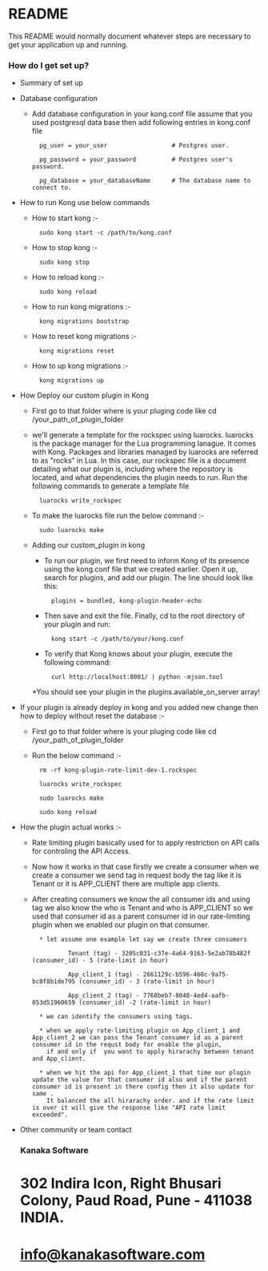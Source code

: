 # README #

This README would normally document whatever steps are necessary to get your application up and running.

### How do I get set up? ###

* Summary of set up

* Database configuration
	
	* Add database configuration in your kong.conf file assume that you used postgresql data base then add following entries in kong.conf file
		
			pg_user = your_user                  # Postgres user.
		
			pg_password = your_password          # Postgres user's password.
		
			pg_database = your_databaseName      # The database name to connect to.

* How to run Kong use below commands
	* How to start kong :-
	 		
			sudo kong start -c /path/to/kong.conf
	 
	* How to stop kong :-
	 	
			sudo kong stop
	 
	* How to reload kong :-
	 	
			sudo kong reload
	 
	* How to run kong migrations :-
	 	
			kong migrations bootstrap
	 
	* How to reset kong migrations :-
	 	
			kong migrations reset
	 
	* How to up kong migrations :-
	 	
			kong migrations up

* How Deploy our custom plugin in Kong
	
	* First go to that folder where is your pluging code like cd /your_path_of_plugin_folder
	
	* we'll generate a template for the rockspec using luarocks. luarocks is the package manager for the Lua programming lanague. 
	  It comes with Kong. Packages and libraries managed by luarocks are referred to as "rocks" in Lua. In this case, our rockspec 
	  file is a document detailing what our plugin is, including where the repository is located, and what dependencies the plugin needs to run. 
	  Run the following commands to generate a template file 
			
			luarocks write_rockspec
	
	* To make the luarocks file run the below command :-
			
			sudo luarocks make
	
	* Adding our custom_plugin in kong
		* To run our plugin, we first need to inform Kong of its presence using the kong.conf file that we created earlier. Open it up, search for plugins, and add our plugin. 
		  The line should look like this:
			
				plugins = bundled, kong-plugin-header-echo
		
		* Then save and exit the file. Finally, cd to the root directory of your plugin and run:
				
				kong start -c /path/to/your/kong.conf
			
		* To verify that Kong knows about your plugin, execute the following command:
				
				curl http://localhost:8001/ | python -mjson.tool
		*You should see your plugin in the plugins.available_on_server array!
			
* If your plugin is already deploy in kong and you added new change then how to deploy without reset the database :-
	
	* First go to that folder where is your pluging code like cd /your_path_of_plugin_folder
	
	* Run the below command :-
		
			rm -rf kong-plugin-rate-limit-dev-1.rockspec 
		
			luarocks write_rockspec
		
			sudo luarocks make
		
			sudo kong reload
	


* How the plugin actual works :-


	* Rate limiting plugin basically used for to apply restriction on API calls for controling the API Access.
   
   	* Now how it works in that case firstly we create a consumer when we create a consumer we send tag in request body the tag like it is Tenant or it is APP_CLIENT 
	  there are multiple app clients.
   
   	* After creating consumers we know the all consumer ids and using tag we also know the who is Tenant and who is APP_CLIENT so we used that consumer id as a parent consumer id in our 
	  rate-limiting plugin when we enabled our plugin on that consumer.

	
			* let assume one example let say we create three consumers 
		
					Tenant (tag) - 3205c031-c37e-4a64-9163-5e2ab78b482f (consumer_id) - 5 (rate-limit in hour) 
			
					App_client_1 (tag) - 2661129c-b596-460c-9a75-bc0f8b1de795 (consumer_id) - 3 (rate-limit in hour) 
			
					App_client_2 (tag) - 7768beb7-8048-4ed4-aafb-053d51960659 (consumer_id) -2 (rate-limit in hour) 

			* we can identify the consumers using tags.

			* when we apply rate-limiting plugin on App_client_1 and App_client_2 we can pass the Tenant consumer id as a parent consumer id in the requst body for enable the plugin,
	  	  	  if and only if  you want to apply hirarachy between tenant and App_client.

			* when we hit the api for App_client_1 that time our plugin update the value for that consumer id also and if the parent consumer id is present in there config then it also update for same . 
	  	  	  It balanced the all hirarachy order. and if the rate limit is over it will give the response like "API rate limit exceeded".

* Other community or team contact

	### Kanaka Software ###
	# 302 Indira Icon, Right Bhusari Colony, Paud Road, Pune - 411038 INDIA.

	# info@kanakasoftware.com